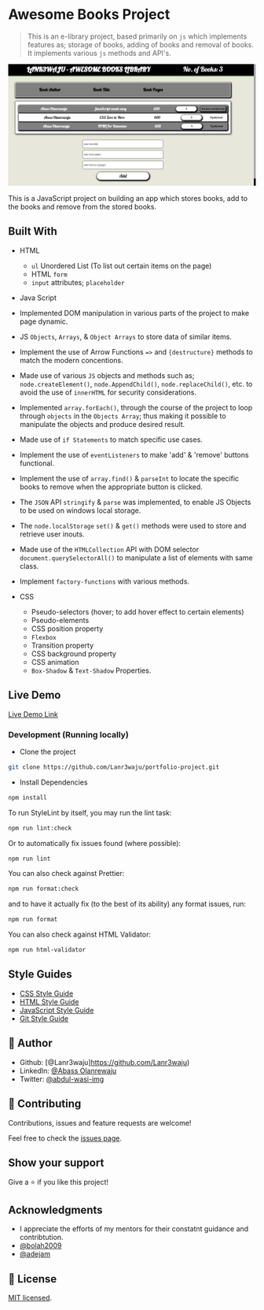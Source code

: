 # Awesome Books Project

> This is an e-library project, based primarily on `js` which implements features as; storage of books, adding of books and removal of books. It implements various `js` methods and API's.

![screenshot](./img/awesome-books.png)

This is a JavaScript project on building an app which stores books, add to the books and remove from the stored books.

## Built With

- HTML

  - `ul` Unordered List (To list out certain items on the page)
  - HTML `form`
  - `input` attributes; `placeholder`

- Java Script
- Implemented DOM manipulation in various parts of the project to make page dynamic.
- JS `Objects`, `Arrays`, & `Object Arrays` to store data of similar items.
- Implement the use of Arrow Functions `=>` and `{destructure}` methods to match the modern concentions.
- Made use of various `JS` objects and methods such as; `node.createElement()`, `node.AppendChild()`, `node.replaceChild()`, etc. to avoid the use of `innerHTML` for security considerations.
- Implemented `array.forEach()`, through the course of the project to loop through `objects` in the `Objects Array`; thus making it possible to manipulate the objects and produce desired result.
- Made use of `if Statements` to match specific use cases.
- Implement the use of `eventListeners` to make 'add' & 'remove' buttons functional.
- Implement the use of `array.find()` & `parseInt` to locate the specific books to remove when the appropriate button is clicked.
- The `JSON` API `stringify` & `parse` was implemented, to enable JS Objects to be used on windows local storage.
- The `node.localStorage` `set()` & `get()` methods were used to store and retrieve user inouts.
- Made use of the `HTMLCollection` API with DOM selector `document.querySelectorAll()` to manipulate a list of elements with same class.
- Implement `factory-functions` with various methods.

- CSS
  - Pseudo-selectors (hover; to add hover effect to certain elements)
  - Pseudo-elements
  - CSS position property
  - `Flexbox`
  - Transition property
  - CSS background property
  - CSS animation
  - `Box-Shadow` & `Text-Shadow` Properties.

## Live Demo

[Live Demo Link](https://lanrewaju-e-lib.netlify.app/)

### Development (Running locally)

- Clone the project

```bash
git clone https://github.com/Lanr3waju/portfolio-project.git
```

- Install Dependencies

```bash
npm install
```

To run StyleLint by itself, you may run the lint task:

```bash
npm run lint:check
```

Or to automatically fix issues found (where possible):

```bash
npm run lint
```

You can also check against Prettier:

```bash
npm run format:check
```

and to have it actually fix (to the best of its ability) any format issues, run:

```bash
npm run format
```

You can also check against HTML Validator:

```bash
npm run html-validator
```

## Style Guides

- [CSS Style Guide](http://udacity.github.io/frontend-nanodegree-styleguide/css.html)
- [HTML Style Guide](http://udacity.github.io/frontend-nanodegree-styleguide/index.html)
- [JavaScript Style Guide](http://udacity.github.io/frontend-nanodegree-styleguide/javascript.html)
- [Git Style Guide](https://udacity.github.io/git-styleguide/)

## 👤 Author

- Github: [@Lanr3waju]<https://github.com/Lanr3waju>)
- LinkedIn: [@Abass Olanrewaju](https://www.linkedin.com/in/abass-olanrewaju-abdul-wasi-53883422a/)
- Twitter: [@abdul-wasi-img](https://twitter.com/abdul_wasi_img)

## 🤝 Contributing

Contributions, issues and feature requests are welcome!

Feel free to check the [issues page](../../issues).

## Show your support

Give a ⭐️ if you like this project!

## Acknowledgments

- I appreciate the efforts of my mentors for their constatnt guidance and contribtution.
- [@bolah2009](http://github.com/bolah2009)
- [@adejam](https://github.com/adejam)

## 📝 License

[MIT licensed](./LICENSE).

